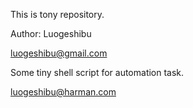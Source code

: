 This is tony repository.

Author: Luogeshibu

luogeshibu@gmail.com

Some tiny shell script for automation task.

luogeshibu@harman.com
